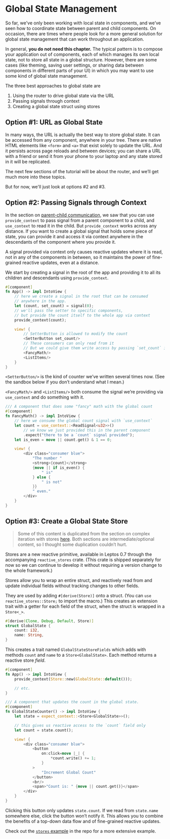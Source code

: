 # Global State Management

So far, we've only been working with local state in components, and we’ve seen how to coordinate state between parent and child components. On occasion, there are times where people look for a more general solution for global state management that can work throughout an application.

In general, **you do not need this chapter.** The typical pattern is to compose your application out of components, each of which manages its own local state, not to store all state in a global structure. However, there are some cases (like theming, saving user settings, or sharing data between components in different parts of your UI) in which you may want to use some kind of global state management.

The three best approaches to global state are

1. Using the router to drive global state via the URL
2. Passing signals through context
3. Creating a global state struct using stores

## Option #1: URL as Global State

In many ways, the URL is actually the best way to store global state. It can be accessed from any component, anywhere in your tree. There are native HTML elements like `<form>` and `<a>` that exist solely to update the URL. And it persists across page reloads and between devices; you can share a URL with a friend or send it from your phone to your laptop and any state stored in it will be replicated.

The next few sections of the tutorial will be about the router, and we’ll get much more into these topics.

But for now, we'll just look at options #2 and #3.

## Option #2: Passing Signals through Context

In the section on [parent-child communication](view/08_parent_child.md), we saw that you can use `provide_context` to pass signal from a parent component to a child, and `use_context` to read it in the child. But `provide_context` works across any distance. If you want to create a global signal that holds some piece of state, you can provide it and access it via context anywhere in the descendants of the component where you provide it.

A signal provided via context only causes reactive updates where it is read, not in any of the components in between, so it maintains the power of fine-grained reactive updates, even at a distance.

We start by creating a signal in the root of the app and providing it to
all its children and descendants using `provide_context`.

```rust
#[component]
fn App() -> impl IntoView {
    // here we create a signal in the root that can be consumed
    // anywhere in the app.
    let (count, set_count) = signal(0);
    // we'll pass the setter to specific components,
    // but provide the count itself to the whole app via context
    provide_context(count);

    view! {
        // SetterButton is allowed to modify the count
        <SetterButton set_count/>
        // These consumers can only read from it
        // But we could give them write access by passing `set_count` if we wanted
        <FancyMath/>
        <ListItems/>
    }
}
```

`<SetterButton/>` is the kind of counter we’ve written several times now.
(See the sandbox below if you don’t understand what I mean.)

`<FancyMath/>` and `<ListItems/>` both consume the signal we’re providing via
`use_context` and do something with it.

```rust
/// A component that does some "fancy" math with the global count
#[component]
fn FancyMath() -> impl IntoView {
    // here we consume the global count signal with `use_context`
    let count = use_context::<ReadSignal<u32>>()
        // we know we just provided this in the parent component
        .expect("there to be a `count` signal provided");
    let is_even = move || count.get() & 1 == 0;

    view! {
        <div class="consumer blue">
            "The number "
            <strong>{count}</strong>
            {move || if is_even() {
                " is"
            } else {
                " is not"
            }}
            " even."
        </div>
    }
}
```

## Option #3: Create a Global State Store

> Some of this content is duplicated from the section on complex iteration with stores [here](../view/04b_iteration.md#option-4-stores). Both sections are intermediate/optional content, so I thought some duplication couldn’t hurt.

Stores are a new reactive primitive, available in Leptos 0.7 through the accompanying `reactive_stores` crate. (This crate is shipped separately for now so we can continue to develop it without requiring a version change to the whole framework.)

Stores allow you to wrap an entire struct, and reactively read from and update individual fields without tracking changes to other fields.

They are used by adding `#[derive(Store)]` onto a struct. (You can `use reactive_stores::Store;` to import the macro.) This creates an extension trait with a getter for each field of the struct, when the struct is wrapped in a `Store<_>`.

```rust
#[derive(Clone, Debug, Default, Store)]
struct GlobalState {
    count: i32,
    name: String,
}
```

This creates a trait named `GlobalStateStoreFields` which adds with methods `count` and `name` to a `Store<GlobalState>`. Each method returns a reactive store *field*.

```rust
#[component]
fn App() -> impl IntoView {
    provide_context(Store::new(GlobalState::default()));

    // etc.
}

/// A component that updates the count in the global state.
#[component]
fn GlobalStateCounter() -> impl IntoView {
    let state = expect_context::<Store<GlobalState>>();

    // this gives us reactive access to the `count` field only
    let count = state.count();

    view! {
        <div class="consumer blue">
            <button
                on:click=move |_| {
                    *count.write() += 1;
                }
            >
                "Increment Global Count"
            </button>
            <br/>
            <span>"Count is: " {move || count.get()}</span>
        </div>
    }
}
```

Clicking this button only updates `state.count`. If we read from `state.name` somewhere else, 
click the button won’t notify it. This allows you to combine the benefits of a top-down
data flow and of fine-grained reactive updates.

Check out the [`stores` example](https://github.com/leptos-rs/leptos/blob/main/examples/stores/src/lib.rs) in the repo for a more extensive example.
